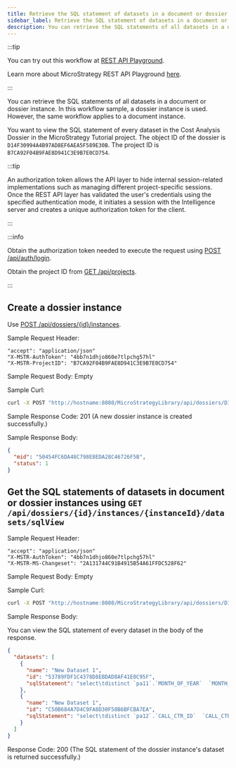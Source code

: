```yaml
---
title: Retrieve the SQL statement of datasets in a document or dossier instance
sidebar_label: Retrieve the SQL statement of datasets in a document or dossier instance
description: You can retrieve the SQL statements of all datasets in a document or dossier instance. In this workflow sample, a dossier instance is used. However, the same workflow applies to a document instance.
---
```


<Available since="2021 Update 2" />

:::tip

You can try out this workflow at [REST API Playground](https://www.postman.com/microstrategysdk/workspace/microstrategy-rest-api/folder/16131298-5d5e523d-6a02-45a1-9537-bc0d37f9c10c).

Learn more about MicroStrategy REST API Playground [here](/docs/getting-started/playground.md).

:::

You can retrieve the SQL statements of all datasets in a document or dossier instance. In this workflow sample, a dossier instance is used. However, the same workflow applies to a document instance.

You want to view the SQL statement of every dataset in the Cost Analysis Dossier in the MicroStrategy Tutorial project. The object ID of the dossier is `D14F30994A4B97AD8EF6AEA5F589E30B`. The project ID is `B7CA92F04B9FAE8D941C3E9B7E0CD754`.

:::tip

An authorization token allows the API layer to hide internal session-related implementations such as managing different project-specific sessions. Once the REST API layer has validated the user's credentials using the specified authentication mode, it initiates a session with the Intelligence server and creates a unique authorization token for the client.

:::

:::info

Obtain the authorization token needed to execute the request using [POST /api/auth/login](https://demo.microstrategy.com/MicroStrategyLibrary/api-docs/index.html#/Authentication/postLogin).

Obtain the project ID from [GET /api/projects](https://demo.microstrategy.com/MicroStrategyLibrary/api-docs/index.html#/Projects/getProjects_1).

:::

## Create a dossier instance

Use [POST /api/dossiers/{id}/instances](https://demo.microstrategy.com/MicroStrategyLibrary/api-docs/index.html#/Dossiers%20and%20Documents/createDossierInstance_1).

Sample Request Header:

```http
"accept": "application/json"
"X-MSTR-AuthToken": "4bb7n1dhjo860e7tlpchg57hl"
"X-MSTR-ProjectID": "B7CA92F04B9FAE8D941C3E9B7E0CD754"
```

Sample Request Body: Empty

Sample Curl:

```bash
curl -X POST "http://hostname:8080/MicroStrategyLibrary/api/dossiers/D14F30994A4B97AD8EF6AEA5F589E30B/instances" -H "accept: application/json" -H "X-MSTR-AuthToken: 4bb7n1dhjo860e7tlpchg57hl" -H "X-MSTR-ProjectID: B7CA92F04B9FAE8D941C3E9B7E0CD754"
```

Sample Response Code: 201 (A new dossier instance is created successfully.)

Sample Response Body:

```json
{
  "mid": "50454FC6DA48C798E8EDA28C46726F5B",
  "status": 1
}
```

## Get the SQL statements of datasets in document or dossier instances using `GET /api/dossiers/{id}/instances/{instanceId}/datasets/sqlView`

Sample Request Header:

```http
"accept": "application/json"
"X-MSTR-AuthToken": "4bb7n1dhjo860e7tlpchg57hl"
"X-MSTR-MS-Changeset": "2A131744C91B4915B54A61FFDC528F62"
```

Sample Request Body: Empty

Sample Curl:

```bash
curl -X POST "http://hostname:8080/MicroStrategyLibrary/api/dossiers/D14F30994A4B97AD8EF6AEA5F589E30B/instances/50454FC6DA48C798E8EDA28C46726F5B/datasets/sqlView" -H "accept: application/json" -H "X-MSTR-AuthToken: 4bb7n1dhjo860e7tlpchg57hl" -H "X-MSTR-ProjectID: B7CA92F04B9FAE8D941C3E9B7E0CD754"
```

Sample Response Body:

You can view the SQL statement of every dataset in the body of the response.

```json
{
  "datasets": [
    {
      "name": "New Dataset 1",
      "id": "53789FDF1C4378D8EBDAD8AF41E0C95F",
      "sqlStatement": "select\tdistinct `pa11`.`MONTH_OF_YEAR`  `MONTH_OF_YEAR`,\n\t`a14`.`MONTH_OF_YEAR_NAME`  `MONTH_OF_YEAR_NAME0`,\n\t`pa11`.`Quarter_ID`  `Quarter_ID`,\n\t`a13`.`QUARTER_DESC`  `QUARTER_DESC0`,\n\t`a13`.`Year_ID`  `Year_ID`,\n\t`pa11`.`WJXBFS1`  `WJXBFS1`,\n\t`pa11`.`WJXBFS2`  `WJXBFS2`,\n\t`pa12`.`WJXBFS1`  `WJXBFS3`\nfrom\t(select\t`a12`.`Quarter_ID`  `Quarter_ID`,\n\t\t`a13`.`MONTH_OF_YEAR`  `MONTH_OF_YEAR`,\n\t\tsum((`a11`.`QTY_SOLD` * `a11`.`UNIT_COST`))  `WJXBFS1`,\n\t\tsum((`a11`.`QTY_SOLD` * `a11`.`DISCOUNT`))  `WJXBFS2`\n\tfrom\t`ORDER_DETAIL`\t`a11`\n\t\tjoin\t`LU_DAY`\t`a12`\n\t\t  on \t(`a11`.`ORDER_DATE` = `a12`.`DAY_DATE`)\n\t\tjoin\t`LU_MONTH`\t`a13`\n\t\t  on \t(`a12`.`MONTH_ID` = `a13`.`MONTH_ID`)\n\tgroup by\t`a12`.`Quarter_ID`,\n\t\t`a13`.`MONTH_OF_YEAR`\n\t)\t`pa11`\n\tjoin\t(select\t`a13`.`Quarter_ID`  `Quarter_ID`,\n\t\t`a12`.`MONTH_OF_YEAR`  `MONTH_OF_YEAR`,\n\t\tsum(`a11`.`TOT_COST`)  `WJXBFS1`\n\tfrom\t`STATE_SUBCATEG_MNTH_SLS`\t`a11`\n\t\tjoin\t`LU_MONTH`\t`a12`\n\t\t  on \t(`a11`.`MONTH_ID` = `a12`.`MONTH_ID`)\n\t\tjoin\t`LU_QUARTER`\t`a13`\n\t\t  on \t(`a12`.`Quarter_ID` = `a13`.`LY_QUARTER_ID`)\n\tgroup by\t`a13`.`Quarter_ID`,\n\t\t`a12`.`MONTH_OF_YEAR`\n\t)\t`pa12`\n\t  on \t(`pa11`.`MONTH_OF_YEAR` = `pa12`.`MONTH_OF_YEAR` and \n\t`pa11`.`Quarter_ID` = `pa12`.`Quarter_ID`)\n\tjoin\t`LU_QUARTER`\t`a13`\n\t  on \t(`pa11`.`Quarter_ID` = `a13`.`Quarter_ID`)\n\tjoin\t`LU_MONTH_OF_YEAR`\t`a14`\n\t  on \t(`pa11`.`MONTH_OF_YEAR` = `a14`.`MONTH_OF_YEAR`)\n\n[Analytical engine calculation steps:\n\t1.  Calculate metric: <Cost Growth>\n\t2.  Perform cross-tabbing\n]\n"
    },
    {
      "name": "New Dataset 1",
      "id": "C50B684A7D4C9FA8D30F50B6BFCBA7EA",
      "sqlStatement": "select\tdistinct `pa12`.`CALL_CTR_ID`  `CALL_CTR_ID`,\n\t`a13`.`CENTER_NAME`  `CENTER_NAME`,\n\t`a13`.`COUNTRY_ID`  `COUNTRY_ID`,\n\t`a15`.`COUNTRY_NAME`  `COUNTRY_NAME0`,\n\t`a13`.`REGION_ID`  `REGION_ID`,\n\t`a14`.`REGION_NAME`  `REGION_NAME`,\n\t`pa12`.`WJXBFS1`  `WJXBFS1`\n\t`pa12`.`Revenue`  `Revenue`\nfrom\t(select\t`a12`.`CALL_CTR_ID`  `CALL_CTR_ID`,\n\t\tsum((`a11`.`TOT_DOLLAR_SALES` - `a11`.`TOT_COST`))  `WJXBFS1`,\n\t\tsum(`a11`.`TOT_DOLLAR_SALES`)  `Revenue`\n\tfrom\t`ITEM_EMP_SLS`\t`a11`\n\t\tjoin\t`LU_EMPLOYEE`\t`a12`\n\t\t  on \t(`a11`.`EMP_ID` = `a12`.`EMP_ID`)\n\tgroup by\t`a12`.`CALL_CTR_ID`\n\t)\t`pa12`\n\tjoin\t`LU_CALL_CTR`\t`a13`\n\t  on \t(`pa12`.`CALL_CTR_ID` = `a13`.`CALL_CTR_ID`)\n\tjoin\t`LU_REGION`\t`a14`\n\t  on \t(`a13`.`COUNTRY_ID` = `a14`.`COUNTRY_ID` and \n\t`a13`.`REGION_ID` = `a14`.`REGION_ID`)\n\tjoin\t`LU_COUNTRY`\t`a15`\n\t  on \t(`a13`.`COUNTRY_ID` = `a15`.`COUNTRY_ID`)\n\n[Analytical engine calculation steps:\n\t1.  Calculate metric: <Profit Margin>\n\t2.  Calculate metric: <Profit Percent Growth>\n\t3.  Perform cross-tabbing\n]\n"
    }
  ]
}
```

Response Code: 200 (The SQL statement of the dossier instance's dataset is returned successfully.)
